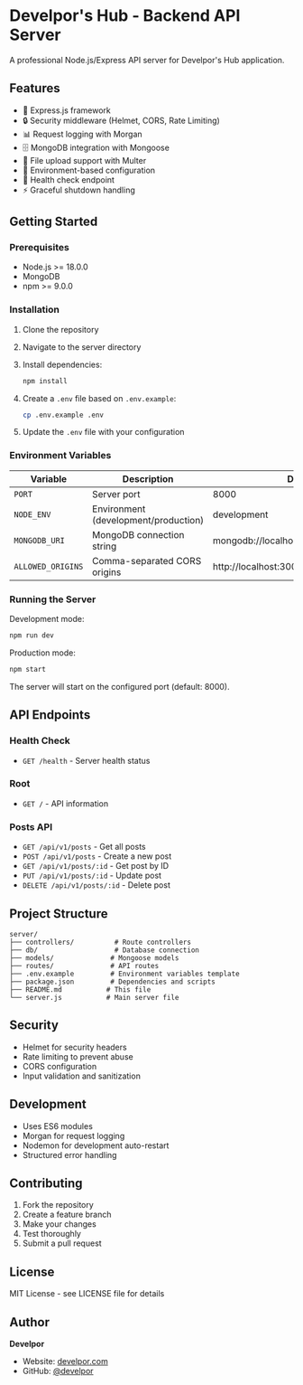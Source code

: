 # Develpor's Hub - Backend API Server

A professional Node.js/Express API server for Develpor's Hub application.

## Features

- 🚀 Express.js framework
- 🔒 Security middleware (Helmet, CORS, Rate Limiting)
- 📊 Request logging with Morgan
- 🗄️ MongoDB integration with Mongoose
- 📝 File upload support with Multer
- 🔧 Environment-based configuration
- 🏥 Health check endpoint
- ⚡ Graceful shutdown handling

## Getting Started

### Prerequisites

- Node.js >= 18.0.0
- MongoDB
- npm >= 9.0.0

### Installation

1. Clone the repository
2. Navigate to the server directory
3. Install dependencies:
   ```bash
   npm install
   ```

4. Create a `.env` file based on `.env.example`:
   ```bash
   cp .env.example .env
   ```

5. Update the `.env` file with your configuration

### Environment Variables

| Variable | Description | Default |
|----------|-------------|---------|
| `PORT` | Server port | 8000 |
| `NODE_ENV` | Environment (development/production) | development |
| `MONGODB_URI` | MongoDB connection string | mongodb://localhost:27017/develpor_hub |
| `ALLOWED_ORIGINS` | Comma-separated CORS origins | http://localhost:3000 |

### Running the Server

Development mode:
```bash
npm run dev
```

Production mode:
```bash
npm start
```

The server will start on the configured port (default: 8000).

## API Endpoints

### Health Check
- `GET /health` - Server health status

### Root
- `GET /` - API information

### Posts API
- `GET /api/v1/posts` - Get all posts
- `POST /api/v1/posts` - Create a new post
- `GET /api/v1/posts/:id` - Get post by ID
- `PUT /api/v1/posts/:id` - Update post
- `DELETE /api/v1/posts/:id` - Delete post

## Project Structure

```
server/
├── controllers/          # Route controllers
├── db/                   # Database connection
├── models/              # Mongoose models
├── routes/              # API routes
├── .env.example         # Environment variables template
├── package.json         # Dependencies and scripts
├── README.md           # This file
└── server.js           # Main server file
```

## Security

- Helmet for security headers
- Rate limiting to prevent abuse
- CORS configuration
- Input validation and sanitization

## Development

- Uses ES6 modules
- Morgan for request logging
- Nodemon for development auto-restart
- Structured error handling

## Contributing

1. Fork the repository
2. Create a feature branch
3. Make your changes
4. Test thoroughly
5. Submit a pull request

## License

MIT License - see LICENSE file for details

## Author

**Develpor**
- Website: [develpor.com](https://develpor.com)
- GitHub: [@develpor](https://github.com/develpor)